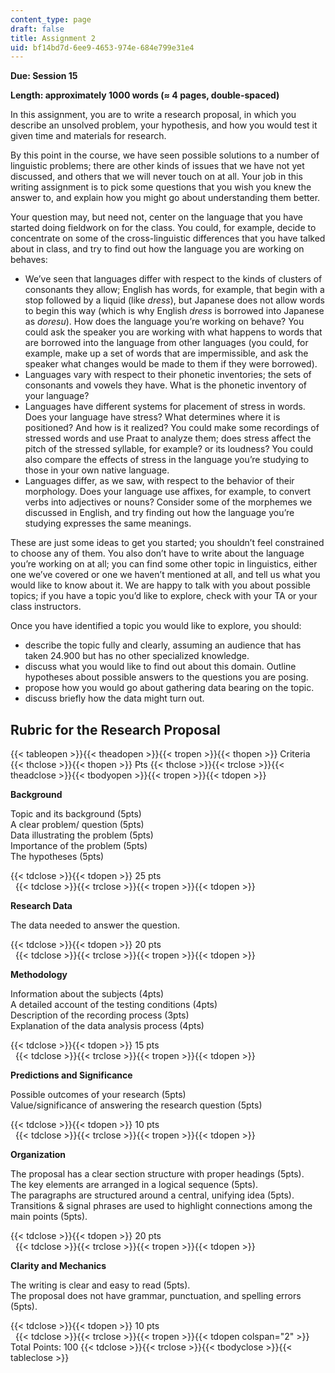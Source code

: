 ```yaml
---
content_type: page
draft: false
title: Assignment 2
uid: bf14bd7d-6ee9-4653-974e-684e799e31e4
---
```

**Due: Session 15**

**Length: approximately 1000 words (≈ 4 pages, double-spaced)**

In this assignment, you are to write a research proposal, in which you describe an unsolved problem, your hypothesis, and how you would test it given time and materials for research. 

By this point in the course, we have seen possible solutions to a number of linguistic problems; there are other kinds of issues that we have not yet discussed, and others that we will never touch on at all. Your job in this writing assignment is to pick some questions that you wish you knew the answer to, and explain how you might go about understanding them better. 

Your question may, but need not, center on the language that you have started doing fieldwork on for the class. You could, for example, decide to concentrate on some of the cross-linguistic differences that you have talked about in class, and try to find out how the language you are working on behaves: 

- We’ve seen that languages differ with respect to the kinds of clusters of consonants they allow; English has words, for example, that begin with a stop followed by a liquid (like *dress*), but Japanese does not allow words to begin this way (which is why English *dress* is borrowed into Japanese as *doresu*). How does the language you’re working on behave? You could ask the speaker you are working with what happens to words that are borrowed into the language from other languages (you could, for example, make up a set of words that are impermissible, and ask the speaker what changes would be made to them if they were borrowed). 
- Languages vary with respect to their phonetic inventories; the sets of consonants and vowels they have. What is the phonetic inventory of your language? 
- Languages have different systems for placement of stress in words. Does your language have stress? What determines where it is positioned? And how is it realized? You could make some recordings of stressed words and use Praat to analyze them; does stress affect the pitch of the stressed syllable, for example? or its loudness? You could also compare the effects of stress in the language you’re studying to those in your own native language. 
- Languages differ, as we saw, with respect to the behavior of their morphology. Does your language use affixes, for example, to convert verbs into adjectives or nouns? Consider some of the morphemes we discussed in English, and try finding out how the language you’re studying expresses the same meanings. 

These are just some ideas to get you started; you shouldn’t feel constrained to choose any of them. You also don’t have to write about the language you’re working on at all; you can find some other topic in linguistics, either one we’ve covered or one we haven’t mentioned at all, and tell us what you would like to know about it. We are happy to talk with you about possible topics; if you have a topic you’d like to explore, check with your TA or your class instructors.

Once you have identified a topic you would like to explore, you should: 

- describe the topic fully and clearly, assuming an audience that has taken 24.900 but has no other specialized knowledge. 
- discuss what you would like to find out about this domain. Outline hypotheses about possible answers to the questions you are posing. 
- propose how you would go about gathering data bearing on the topic. 
- discuss briefly how the data might turn out.

## Rubric for the Research Proposal

{{< tableopen >}}{{< theadopen >}}{{< tropen >}}{{< thopen >}}
Criteria
{{< thclose >}}{{< thopen >}}
Pts
{{< thclose >}}{{< trclose >}}{{< theadclose >}}{{< tbodyopen >}}{{< tropen >}}{{< tdopen >}}

**Background**

Topic and its background (5pts)   
A clear problem/ question (5pts)   
Data illustrating the problem (5pts)   
Importance of the problem (5pts)   
The hypotheses (5pts)

{{< tdclose >}}{{< tdopen >}}
25 pts   
 
{{< tdclose >}}{{< trclose >}}{{< tropen >}}{{< tdopen >}}

**Research Data**

The data needed to answer the question.

{{< tdclose >}}{{< tdopen >}}
20 pts   
 
{{< tdclose >}}{{< trclose >}}{{< tropen >}}{{< tdopen >}}

**Methodology**

Information about the subjects (4pts)   
A detailed account of the testing conditions (4pts)   
Description of the recording process (3pts)   
Explanation of the data analysis process (4pts)

{{< tdclose >}}{{< tdopen >}}
15 pts   
 
{{< tdclose >}}{{< trclose >}}{{< tropen >}}{{< tdopen >}}

**Predictions and Significance**

Possible outcomes of your research (5pts)   
Value/significance of answering the research question (5pts)

{{< tdclose >}}{{< tdopen >}}
10 pts   
 
{{< tdclose >}}{{< trclose >}}{{< tropen >}}{{< tdopen >}}

**Organization**

The proposal has a clear section structure with proper headings (5pts).   
The key elements are arranged in a logical sequence (5pts).   
The paragraphs are structured around a central, unifying idea (5pts).   
Transitions & signal phrases are used to highlight connections among the main points (5pts).

{{< tdclose >}}{{< tdopen >}}
20 pts   
 
{{< tdclose >}}{{< trclose >}}{{< tropen >}}{{< tdopen >}}

**Clarity and Mechanics**

The writing is clear and easy to read (5pts).   
The proposal does not have grammar, punctuation, and spelling errors (5pts).

{{< tdclose >}}{{< tdopen >}}
10 pts   
 
{{< tdclose >}}{{< trclose >}}{{< tropen >}}{{< tdopen colspan="2" >}}
Total Points: 100
{{< tdclose >}}{{< trclose >}}{{< tbodyclose >}}{{< tableclose >}}